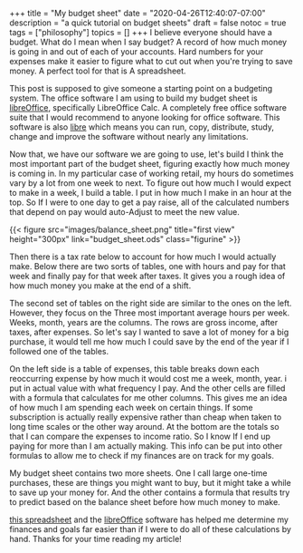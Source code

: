 +++
title = "My budget sheet"
date = "2020-04-26T12:40:07-07:00"
description = "a quick tutorial on budget sheets"
draft = false
notoc = true  
tags = ["philosophy"]
topics = []
+++
I believe everyone should have a budget. What do I mean when I say budget?
A record of how much money is going in and out of each of your accounts. 
Hard numbers for your expenses make it easier to figure what to cut out when you're trying to save money. 
A perfect tool for that is A spreadsheet.

<!--more-->
 
This post is supposed to give someone a starting point on a budgeting system.
The office software I am using to build my budget sheet is [libreOffice], specifically LibreOffice Calc. 
A completely free office software suite that I would recommend to anyone looking for office software.
This software is also [libre] which means you can  run, copy, distribute, study, change and improve the software without 
nearly any limitations.

Now that, we have our software we are going to use, let's build I think the most important part of 
the budget sheet, figuring exactly how much money is coming in.
In my particular case of working retail, my hours do sometimes vary by a lot from one week to next. 
To figure out how much I would expect to make in a week, I build a table. I put in how much I make in an hour at the top. 
So If I were to one day to get a pay raise, all of the calculated numbers that depend on pay would auto-Adjust to meet the new value. 

{{< figure src="images/balance_sheet.png" title="first view" height="300px" link="budget_sheet.ods" class="figurine" >}}


Then there is a tax rate below to account for how much I would actually make. 
Below there are two sorts of tables, one with hours and pay for that week and finally pay for that week after taxes. 
It gives you a rough idea of how much money you make at the end of a shift. 

The second set of tables on the right side are similar to the ones on the left. However, they focus on the Three most important average hours per week. 
Weeks, month, years are the columns. The rows are gross income, after taxes, after expenses. 
So let's say I wanted to save a lot of money for a big purchase, it would tell me how much I could save by the end of the year if I followed one of the tables. 

<!-- {{< figure src="images/balance_sheet.png" title="first view" height="300px" link="budget_sheet.ods" >}} -->

On the left side is a table of expenses, this table breaks down each reoccurring expense by how much it would cost me a week, month, year. i put in actual value with what frequency I pay. And the other cells are filled with a formula that calculates for me other columns. 
This gives me an idea of how much I am spending each week on certain things. If some subscription is actually really expensive rather than cheap when taken to long time scales or the other way around. 
At the bottom are the totals so that I can compare the expenses to income ratio. So I know If I end up paying for more than I am actually making. 
This info can be put into other formulas to allow me to check if my finances are on track for my goals. 

My budget sheet contains two more sheets. One I call large one-time purchases, these are things you might want to buy, but it might take a while to save up your money for. 
And the other contains a formula that results try to predict based on the balance sheet before how much money to make. 

[this spreadsheet] and the [libreOffice] software has helped me determine my finances and goals far easier than if I were to do all of these calculations by hand. 
Thanks for your time reading my article!


[this spreadsheet]: current_budget.ods
[libre]: http://www.gnu.org/philosophy/free-sw.html
[libreOffice]: https://www.libreoffice.org/download/download/
